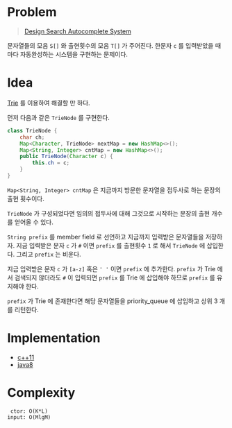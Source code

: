 # Problem
> [Design Search Autocomplete System](https://leetcode.com/problems/design-search-autocomplete-system/)

문자열들의 모음 `S[]` 와 출현횟수의 모음 `T[]` 가 주어진다.  한문자
`c` 를 입력받았을 때 마다 자동완성하는 시스템을 구현하는 문제이다.

# Idea

[Trie](/fundamentals/tree/trie/README.md) 를 이용하여 해결할 만 하다.

먼저 다음과 같은 `TrieNode` 를 구현한다.

```java
class TrieNode {
	char ch;
	Map<Character, TrieNode> nextMap = new HashMap<>();
	Map<String, Integer> cntMap = new HashMap<>();
	public TrieNode(Character c) {
		this.ch = c;
	}
}
```

`Map<String, Integer> cntMap` 은 지금까지 방문한 문자열을 접두사로 하는 문장의
출현 횟수이다.

`TrieNode` 가 구성되었다면 임의의 접두사에 대해 그것으로 시작하는 문장의 출현
개수를 얻어올 수 있다. 

`String prefix` 를 member field 로 선언하고 지금까지 입력받은 문자열들을
저장하자. 지금 입력받은 문자 `c` 가 `#` 이면 `prefix` 를 출현횟수 `1` 로 해서
`TrieNode` 에 삽입한다. 그리고 `prefix` 는 비운다.

지금 입력받은 문자 `c` 가 `[a-z]` 혹은 `' '` 이면 `prefix` 에 추가한다. `prefix`
가 Trie 에서 검색되지 않더라도 `#` 이 입력되면 `prefix` 를 Trie 에 삽입해야
하므로 `prefix` 를 유지해야 한다.

`prefix` 가 Trie 에 존재한다면 해당 문자열들을 priority_queue 에 삽입하고 상위 3
개를 리턴한다.

# Implementation

* [c++11](a.cpp)
* [java8](MainApp.java)

# Complexity

```
 ctor: O(K*L)
input: O(MlgM)
```
